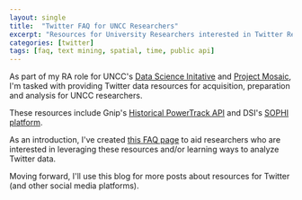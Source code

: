 ```yaml
---
layout: single
title:  "Twitter FAQ for UNCC Researchers"
excerpt: "Resources for University Researchers interested in Twitter Research"
categories: [twitter]
tags: [faq, text mining, spatial, time, public api]
---
```


As part of my RA role for UNCC's [Data Science Initative](http://dsi.uncc.edu) and [Project Mosaic](http://projectmosaic.uncc.edu), I'm tasked with providing Twitter data resources for acquisition, preparation and analysis for UNCC researchers. 

These resources include Gnip's [Historical PowerTrack API](http://support.gnip.com/apis/historical_api/) and DSI's [SOPHI platform](http://sophi.uncc.edu).

As an introduction, I've created [this FAQ page](http://webpages.uncc.edu/rwesslen/blogs/twitter-faq.html) to aid researchers who are interested in leveraging these resources and/or learning ways to analyze Twitter data. 

Moving forward, I'll use this blog for more posts about resources for Twitter (and other social media platforms).
